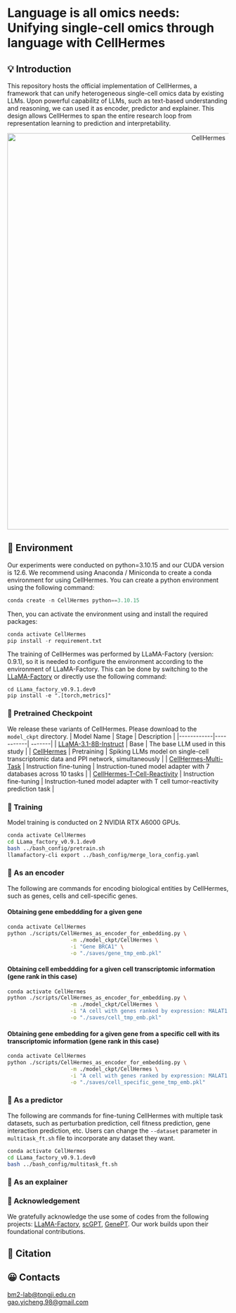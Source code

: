 # Language is all omics needs: Unifying single-cell omics through language with CellHermes
## 💡 Introduction 
This repository hosts the official implementation of CellHermes, a framework that can unify heterogeneous single-cell omics data by existing LLMs. Upon powerful capabilitz of LLMs, such as text-based understanding and reasoning, we can used it as encoder, predictor and explainer. This design allows CellHermes to span the entire research loop from representation learning to prediction and interpretability.
<p align="center"><img src="https://github.com/bm2-lab/CellHermes/blob/main/img/Framework.png" alt="CellHermes" width="900px" /></p> 

## 🔧 Environment
Our experiments were conducted on python=3.10.15 and our CUDA version is 12.6.
We recommend using Anaconda / Miniconda to create a conda environment for using CellHermes. You can create a python environment using the following command:
```python
conda create -n CellHermes python==3.10.15
```

Then, you can activate the environment using and install the required packages:
```python
conda activate CellHermes
pip install -r requirement.txt
```
The training of CellHermes was performed by LLaMA-Factory (version: 0.9.1), so it is needed to configure the environment according to the environment of LLaMA-Factory. This can be done by switching to the [LLaMA-Factory](https://github.com/hiyouga/LLaMA-Factory) or directly use the following command:
```
cd LLama_factory_v0.9.1.dev0 
pip install -e ".[torch,metrics]"
```

### 🤖 Pretrained Checkpoint
We release these variants of ​​CellHermes​​. Please download to the `model_ckpt` directory.
| Model Name | Stage | Description |
|------------|-----------| -------|
| [LLaMA-3.1-8B-Instruct](https://huggingface.co/meta-llama/Llama-3.1-8B-Instruct)   | Base | The base LLM used in this study |
| [CellHermes](https://huggingface.co/)   | Pretraining | Spiking LLMs model on single-cell transcriptomic data and PPI network, simultaneously |
| [CellHermes-Multi-Task](https://huggingface.co/) | Instruction fine-tuning | Instruction-tuned model adapter with 7 databases across 10 tasks |
| [CellHermes-T-Cell-Reactivity](https://huggingface.co/) | Instruction fine-tuning | Instruction-tuned model adapter with T cell tumor-reactivity prediction task  |

### 🚀 Training

Model training is conducted on 2 NVIDIA RTX A6000 GPUs.

```bash
conda activate CellHermes
cd LLama_factory_v0.9.1.dev0 
bash ../bash_config/pretrain.sh
llamafactory-cli export ../bash_config/merge_lora_config.yaml
```
### 🔆 As an encoder
The following are commands for encoding biological entities by CellHermes, such as genes, cells and cell-specific genes.
#### Obtaining gene embeddding for a given gene
```bash
conda activate CellHermes
python ./scripts/CellHermes_as_encoder_for_embedding.py \
                    -m ./model_ckpt/CellHermes \
                    -i "Gene BRCA1" \
                    -o "./saves/gene_tmp_emb.pkl"
```
#### Obtaining cell embeddding for a given cell transcriptomic information (gene rank in this case)
```bash
conda activate CellHermes
python ./scripts/CellHermes_as_encoder_for_embedding.py \
                    -m ./model_ckpt/CellHermes \
                    -i "A cell with genes ranked by expression: MALAT1 TMSB4X B2M SRGN FTH1 BTG1 GNLY TPT1 EEF1A1 HLA-A ZFP36L2 PTMA HLA-B TMSB10 XCL1 PABPC1 ANXA1" \
                    -o "./saves/cell_tmp_emb.pkl"
```
#### Obtaining gene embedding for a given gene from a specific cell with its transcriptomic information (gene rank in this case)
```bash
conda activate CellHermes
python ./scripts/CellHermes_as_encoder_for_embedding.py \
                    -m ./model_ckpt/CellHermes \
                    -i "A cell with genes ranked by expression: MALAT1 TMSB4X B2M RGS1 CCL3 CCL4 CD69 JUNB HSP90AA1 ZFP36 FTH1 DNAJB1 DUSP1 SAT1 CXCR4. In this cell, Gene BRCA1" \
                    -o "./saves/cell_specific_gene_tmp_emb.pkl"
```
### 🔆 As a predictor
The following are commands for fine-tuning CellHermes with multiple task datasets, such as perturbation prediction, cell fitness prediction, gene interaction prediction, etc. Users can change the `--dataset` parameter in `multitask_ft.sh` file to incorporate any dataset they want.
```bash
conda activate CellHermes
cd LLama_factory_v0.9.1.dev0 
bash ../bash_config/multitask_ft.sh
```
### 🔆 As an explainer

### 🌻 Acknowledgement
We gratefully acknowledge the use some of codes from the following projects: [LLaMA-Factory](https://github.com/hiyouga/LLaMA-Factory), [scGPT](https://github.com/bowang-lab/scGPT), [GenePT](https://github.com/yiqunchen/GenePT). Our work builds upon their foundational contributions.

## 🔖 Citation  
## 😀 Contacts
bm2-lab@tongji.edu.cn  
gao.yicheng.98@gmail.com
